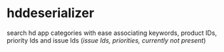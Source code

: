 # hddeserializer
search hd app categories with ease associating keywords, product IDs, priority Ids and issue Ids (_issue Ids, priorities, currently not present_)

